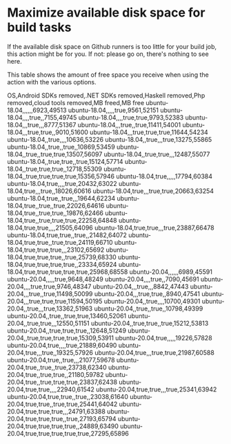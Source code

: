 # Maximize available disk space for build tasks

If the available disk space on Github runners is too little for your build job, this action might be for you.
If not: please go on, there's nothing to see here.

This table shows the amount of free space you receive when using the action with the various options.

OS,Android SDKs removed,.NET SDKs removed,Haskell removed,Php removed,cloud tools removed,MB freed,MB free
ubuntu-18.04,,,,,,6923,49513
ubuntu-18.04,,,,,true,9561,52151
ubuntu-18.04,,,,true,,7155,49745
ubuntu-18.04,,,,true,true,9793,52383
ubuntu-18.04,,,true,,,8777,51367
ubuntu-18.04,,,true,,true,11411,54001
ubuntu-18.04,,,true,true,,9010,51600
ubuntu-18.04,,,true,true,true,11644,54234
ubuntu-18.04,,true,,,,10636,53226
ubuntu-18.04,,true,,,true,13275,55865
ubuntu-18.04,,true,,true,,10869,53459
ubuntu-18.04,,true,,true,true,13507,56097
ubuntu-18.04,,true,true,,,12487,55077
ubuntu-18.04,,true,true,,true,15124,57714
ubuntu-18.04,,true,true,true,,12718,55309
ubuntu-18.04,,true,true,true,true,15356,57946
ubuntu-18.04,true,,,,,17794,60384
ubuntu-18.04,true,,,,true,20432,63022
ubuntu-18.04,true,,,true,,18026,60616
ubuntu-18.04,true,,,true,true,20663,63254
ubuntu-18.04,true,,true,,,19644,62234
ubuntu-18.04,true,,true,,true,22026,64616
ubuntu-18.04,true,,true,true,,19876,62466
ubuntu-18.04,true,,true,true,true,22258,64848
ubuntu-18.04,true,true,,,,21505,64096
ubuntu-18.04,true,true,,,true,23887,66478
ubuntu-18.04,true,true,,true,,21482,64072
ubuntu-18.04,true,true,,true,true,24119,66710
ubuntu-18.04,true,true,true,,,23102,65692
ubuntu-18.04,true,true,true,,true,25739,68330
ubuntu-18.04,true,true,true,true,,23334,65924
ubuntu-18.04,true,true,true,true,true,25968,68558
ubuntu-20.04,,,,,,6989,45591
ubuntu-20.04,,,,,true,9648,48249
ubuntu-20.04,,,,true,,7090,45691
ubuntu-20.04,,,,true,true,9746,48347
ubuntu-20.04,,,true,,,8842,47443
ubuntu-20.04,,,true,,true,11498,50099
ubuntu-20.04,,,true,true,,8940,47541
ubuntu-20.04,,,true,true,true,11594,50195
ubuntu-20.04,,true,,,,10700,49301
ubuntu-20.04,,true,,,true,13362,51963
ubuntu-20.04,,true,,true,,10798,49399
ubuntu-20.04,,true,,true,true,13460,52061
ubuntu-20.04,,true,true,,,12550,51151
ubuntu-20.04,,true,true,,true,15212,53813
ubuntu-20.04,,true,true,true,,12648,51249
ubuntu-20.04,,true,true,true,true,15309,53911
ubuntu-20.04,true,,,,,19226,57828
ubuntu-20.04,true,,,,true,21889,60490
ubuntu-20.04,true,,,true,,19325,57926
ubuntu-20.04,true,,,true,true,21987,60588
ubuntu-20.04,true,,true,,,21077,59678
ubuntu-20.04,true,,true,,true,23738,62340
ubuntu-20.04,true,,true,true,,21180,59782
ubuntu-20.04,true,,true,true,true,23837,62438
ubuntu-20.04,true,true,,,,22940,61542
ubuntu-20.04,true,true,,,true,25341,63942
ubuntu-20.04,true,true,,true,,23038,61640
ubuntu-20.04,true,true,,true,true,25441,64042
ubuntu-20.04,true,true,true,,,24791,63388
ubuntu-20.04,true,true,true,,true,27193,65794
ubuntu-20.04,true,true,true,true,,24889,63490
ubuntu-20.04,true,true,true,true,true,27295,65896
